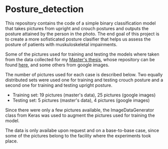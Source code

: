 # Posture_detection
This repository contains the code of a simple binary classification model that takes pictures from upright and crouch postures and outputs the posture attained by the person in the photo. The end goal of this project is to create a more sofisticated posture clasifier that helps us assess the posture of patients with muskuloskeletal impairments. 

Some of the pictures used for training and testing the models where taken from the data collected for my [Master's thesis](https://tspace.library.utoronto.ca/handle/1807/70400), whose repository can be found [here](https://github.com/Monida/Masters-thesis), and some others from google images. 

The number of pictures used for each case is described below. Two equally distributed sets were used one for training and testing crouch posture and a second one for training and testing upright posture. 

- Training set: 19 pictures (master's data), 25 pictures (google images)
- Testing set: 5 pictures (master's data), 4 pictures (google images)

Since there were only a few pictures available, the ImageDataGenerator class from Keras was used to augment the pictures used for training the model.

The data is only availabe upon request and on a base-to-base case, since some of the pictures belong to the facility where the experiments took place.
